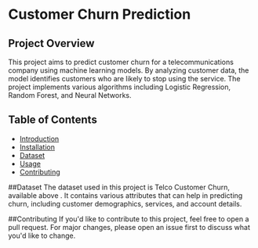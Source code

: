 # Customer Churn Prediction

## Project Overview
This project aims to predict customer churn for a telecommunications company using machine learning models. By analyzing customer data, the model identifies customers who are likely to stop using the service. The project implements various algorithms including Logistic Regression, Random Forest, and Neural Networks.

## Table of Contents
- [Introduction](#project-overview)
- [Installation](#installation)
- [Dataset](#dataset)
- [Usage](#usage)
- [Contributing](#contributing)

##Dataset
The dataset used in this project is Telco Customer Churn, available above . It contains various attributes that can help in predicting churn, including customer demographics, services, and account details.

##Contributing
If you'd like to contribute to this project, feel free to open a pull request. For major changes, please open an issue first to discuss what you'd like to change.
